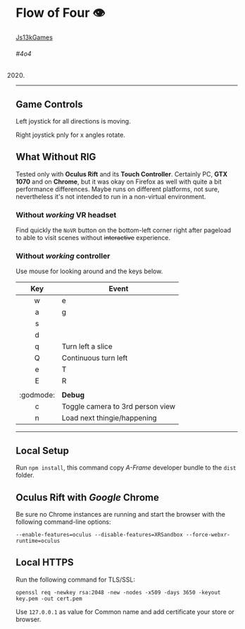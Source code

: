 # Flow of Four :eye:

[Js13kGames](https://js13kgames.com/)

###### #4o4

2020.

---

## Game Controls

Left joystick for all directions is moving.

Right joystick pnly for x angles rotate.

## What Without RIG

Tested only with **Oculus Rift** and its **Touch Controller**. Certainly PC, **GTX 1070** and on **Chrome**, but it was okay on Firefox as well with quite a bit performance differences. Maybe runs on different platforms, not sure, nevertheless it's not intended to run in a non-virtual environment.

### Without _working_ VR headset

Find quickly the `NoVR` button on the bottom-left corner right after pageload to able to visit scenes without ~~interactive~~ experience.

### Without _working_ controller

Use mouse for looking around and the keys below.

|    Key    | Event                            |
| :-------: | -------------------------------- |
|     w     | e                                |
|     a     | g                                |
|     s     |
|     d     |
|     q     | Turn left a slice                |
|     Q     | Continuous turn left             |
|     e     | T                                |
|     E     | R                                |
|           |
| :godmode: | **Debug**                        |
|     c     | Toggle camera to 3rd person view |
|     n     | Load next thingie/happening      |

---

## Local Setup

Run `npm install`, this command copy _A-Frame_ developer bundle to the `dist` folder.

## Oculus Rift with _Google_ Chrome

Be sure no Chrome instances are running and start the browser with the following command-line options:

```
--enable-features=oculus --disable-features=XRSandbox --force-webxr-runtime=oculus
```

## Local HTTPS

Run the following command for TLS/SSL:

```
openssl req -newkey rsa:2048 -new -nodes -x509 -days 3650 -keyout key.pem -out cert.pem
```

Use `127.0.0.1` as value for Common name and add certificate your store or browser.
